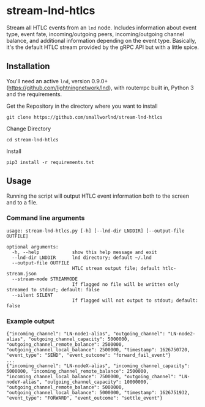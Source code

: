 # stream-lnd-htlcs

Stream all HTLC events from an `lnd` node. Includes information about event type, event fate, incoming/outgoing peers, incoming/outgoing channel balance, and additional information depending on the event type. Basically, it's the default HTLC stream provided by the gRPC API but with a little spice.

## Installation

You'll need an active `lnd`, version 0.9.0+ (https://github.com/lightningnetwork/lnd), with routerrpc built in, Python 3 and the requirements.

Get the Repository in the directory where you want to install
```
git clone https://github.com/smallworlnd/stream-lnd-htlcs
```
Change Directory
```
cd stream-lnd-htlcs
```
Install

```
pip3 install -r requirements.txt
```

## Usage

Running the script will output HTLC event information both to the screen and to a file.

### Command line arguments

```
usage: stream-lnd-htlcs.py [-h] [--lnd-dir LNDDIR] [--output-file OUTFILE]

optional arguments:
  -h, --help            show this help message and exit
  --lnd-dir LNDDIR      lnd directory; default ~/.lnd
  --output-file OUTFILE
                        HTLC stream output file; default htlc-stream.json
  --stream-mode STREAMMODE
                        If flagged no file will be written only streamed to stdout; default: false
  --silent SILENT
                        If flagged will not output to stdout; default: false
```

### Example output

```
{"incoming_channel": "LN-node1-alias", "outgoing_channel": "LN-node2-alias", "outgoing_channel_capacity": 5000000, "outgoing_channel_remote_balance": 2500000, "outgoing_channel_local_balance": 2500000, "timestamp": 1626750720, "event_type": "SEND", "event_outcome": "forward_fail_event"}
...
{"incoming_channel": "LN-nodeX-alias", "incoming_channel_capacity": 5000000, "incoming_channel_remote_balance": 2500000, "incoming_channel_local_balance": 7500000, "outgoing_channel": "LN-nodeY-alias", "outgoing_channel_capacity": 10000000, "outgoing_channel_remote_balance": 5000000, "outgoing_channel_local_balance": 5000000, "timestamp": 1626751932, "event_type": "FORWARD", "event_outcome": "settle_event"}
```
